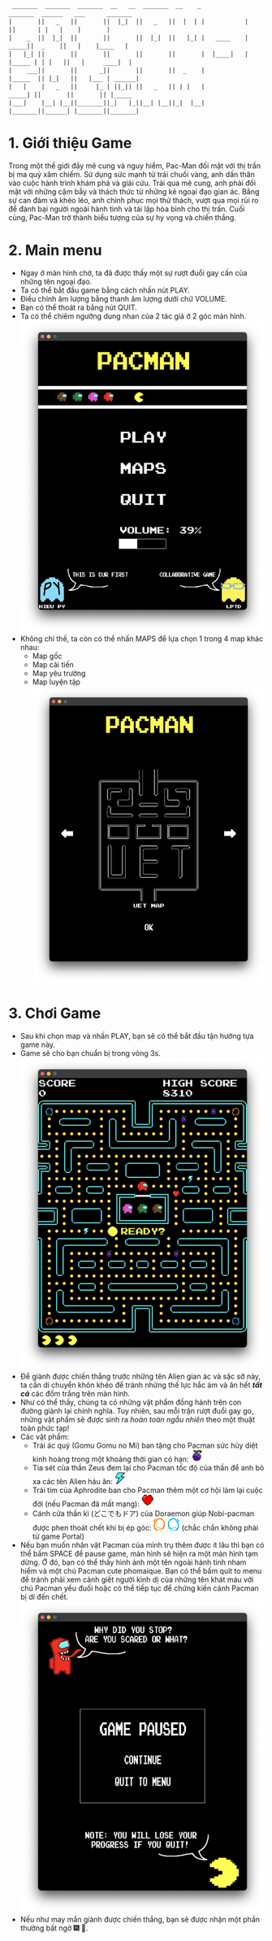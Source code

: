 ```
 _______  _______  _______  __   __  _______  __    _             _______  ______   ___      _______ 
|       ||   _   ||       ||  |_|  ||   _   ||  |  | |           |       ||      | |   |    |       |
|    _  ||  |_|  ||       ||       ||  |_|  ||   |_| |   ____    |  _____||  _    ||   |    |____   |
|   |_| ||       ||       ||       ||       ||       |  |____|   | |_____ | | |   ||   |     ____|  |
|    ___||       ||      _||       ||       ||  _    |           |_____  || |_|   ||   |___ | ______|
|   |    |   _   ||     |_ | ||_|| ||   _   || | |   |            _____| ||       ||       || |_____ 
|___|    |__| |__||_______||_|   |_||__| |__||_|  |__|           |_______||______| |_______||_______|
```
# 1. Giới thiệu Game
Trong một thế giới đầy mê cung và nguy hiểm, Pac-Man đối mặt với thị trấn bị ma quỷ xâm chiếm. Sử dụng sức mạnh từ trái chuối vàng, anh dấn thân vào cuộc hành trình khám phá và giải cứu. Trải qua mê cung, anh phải đối mặt với những cặm bẫy và thách thức từ những kẻ ngoại đạo gian ác. Bằng sự can đảm và khéo léo, anh chinh phục mọi thử thách, vượt qua mọi rủi ro để đánh bại người ngoài hành tinh và tái lập hòa bình cho thị trấn. Cuối cùng, Pac-Man trở thành biểu tượng của sự hy vọng và chiến thắng.

# 2. Main menu
- Ngay ở màn hình chờ, ta đã được thấy một sự rượt đuổi gay cấn của những tên ngoại đạo.
- Ta có thể bẳt đầu game bằng cách nhấn nút PLAY.
- Điều chỉnh âm lượng bằng thanh âm lượng dưới chữ VOLUME.
- Bạn có thể thoát ra bằng nút QUIT.
- Ta có thể chiêm ngưỡng dung nhan của 2 tác giả ở 2 góc màn hình.
![](assets/MainMenuPreview.png)
- Không chỉ thế, ta còn có thể nhấn MAPS để lựa chọn 1 trong 4 map khác nhau:
  - Map gốc
  - Map cải tiến
  - Map yêu trường
  - Map luyện tập
![](assets/MapPreview.png)
# 3. Chơi Game
- Sau khi chọn map và nhấn PLAY, bạn sẽ có thể bắt đầu tận hưởng tựa game này.
- Game sẽ cho bạn chuẩn bị trong vòng 3s.
![](assets/InGame.png)
- Để giành được chiến thắng trước những tên Alien gian ác và sặc sỡ này, ta cần di chuyển khôn khéo để tránh những thế lực hắc ám và ăn hết ***tất cả*** các đốm trắng trên màn hình.
- Như có thể thấy, chúng ta có những vật phẩm đồng hành trên con đường giành lại chính nghĩa. Tuy nhiên, sau mỗi trận rượt đuổi gay go, những vật phẩm sẽ được sinh ra *hoàn toàn ngẫu nhiên* theo một thuật toán phức tạp!
- Các vật phẩm:
  - Trái ác quỷ (Gomu Gomu no Mi) ban tặng cho Pacman sức hủy diệt kinh hoàng trong một khoảng thời gian có hạn: ![](assets/Powerup.png)
  - Tia sét của thần Zeus đem lại cho Pacman tốc độ của thần để anh bỏ xa các tên Alien háu ăn: ![](assets/Lightning.png)
  - Trái tim của Aphrodite ban cho Pacman thêm một cơ hội làm lại cuộc đời (nếu Pacman đã mất mạng): ![](assets/heart.png)
  - Cánh cửa thần kì (どこでもドア) của Doraemon giúp Nobi-pacman được phen thoát chết khi bị ép góc: ![](assets/Portal2.png)  ![](assets/Portal1.png) (chắc chắn không phải từ game Portal)
- Nếu bạn muốn nhân vật Pacman của mình trụ thêm được ít lâu thì bạn có thể bấm SPACE để pause game, màn hình sẽ hiện ra một màn hình tạm dừng. Ở đó, bạn có thể thấy hình ảnh một tên ngoài hành tinh nham hiểm và một chú Pacman cute phomaique. Bạn có thể bấm quit to menu để tránh phải xem cảnh giết người kinh dị của những tên khát máu với chú Pacman yếu đuối hoặc có thể tiếp tục để chứng kiến cảnh Pacman bị dí đến chết.
![](assets/PauseGamePreview.png)
- Nếu như may mắn giành được chiến thắng, bạn sẽ được nhận một phần thưởng bất ngờ 🎆 🎇.
